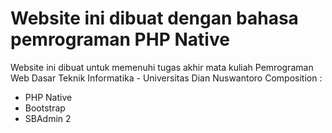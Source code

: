 # Website ini dibuat dengan bahasa pemrograman PHP Native
Website ini dibuat untuk memenuhi tugas akhir mata kuliah Pemrograman Web Dasar
Teknik Informatika - Universitas Dian Nuswantoro
Composition :
- PHP Native
- Bootstrap
- SBAdmin 2

